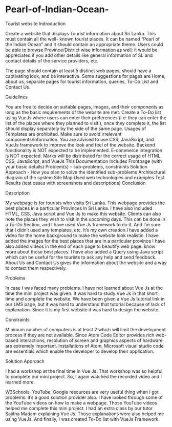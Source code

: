 # Pearl-of-Indian-Ocean-
Tourist website
Indroduction

Create a website that displays Tourist information about Sri Lanka. This must contain all the well- known tourist places. It can be named “Pearl of the Indian Ocean” and it should contain an appropriate theme. Users could be able to browse Province/District wise information as well; it would be appreciated if you add other details like general information of SL and contact details of the service providers, etc.

The page should contain at least 5 distinct web pages, should have a captivating look, and be interactive. Some suggestions for pages are Home, about us, separate pages for tourist information, queries, To-Do List and Contact Us.

Guidelines

You are free to decide on suitable pages, images, and their components as long as the basic requirements of the website are met.
Create a To-Do list using VueJs where users can enter their preferences (i.e: they can enter the list of the places where they planned to visit.), once they complete it, the list should display separately by the side of the same page.
Usages of Templates are prohibited. Make sure to avoid irrelevant components/information.
You are advised to use CSS, JavaScript, and VueJs framework to improve the look and feel of the website.
Backend functionality is NOT expected to be implemented.
E-commerce integration is NOT expected.
Marks will be distributed for the correct usage of HTML, CSS, JavaScript, and VueJs
This Documentation Includes
Frontpage (with your basic details)
Problem(s) – sub-problems, constraints
Solution Approach - How you plan to solve the identified sub-problems
Architectural diagram of the system
Site Map
Used web technologies and examples
Test Results (test cases with screenshots and descriptions)
Conclusion

Description

My webpage is for tourists who visits Sri Lanka. This webpage provides the best places in a particular Provinces in Sri Lanka. I have also included HTML, CSS, Java script and Vue Js to make this website. Clients can also note the places they wish to visit in the upcoming days. This can be done in a To-Do Section, and I have used Vue Js framework to do it. And I’m sure that I didn’t used any templates, etc. It’s my own creation.I have added a video for the home background to make the website look realistic. I have added the images for the best places that are in a particular province I have also added videos in the end of each page to beautify web page. know more about those best places. I have also added a Query using Java script which can be useful for the tourists to ask any help and send feedback. About Us and Contact Us gives the information about the website and a way to contact them respectively.

Problems

In case I was faced many problems. I have not learned about Vue Js at the time the mini project was given. It was hard to study Vue Js in that short time and complete the website. We have been given a Vue Js tutorial link in our LMS page, but it was hard to understand that tutorial because of lack of explanation. Since it is my first website it was hard to design the website.

Constraints

Minimum number of computers is at least 2 which will limit the development process if they are not available. Since Atom Code Editor provides rich web-based interactions, resolution of screen and graphics aspects of hardware are extremely important. Installations of Atom, Microsoft visual studio code are essentials which enable the developer to develop their application.

Solution Approach

I had a workshop at the final time in Vue Js. That workshop was so helpful to complete our mini project. So, I again watched the recorded video and I learned more.

W3Schools, YouTube, Google resources are very useful thing when I got problems. it’s a good solution provider also.
I have looked through some of the YouTube videos on how to make a webpage. Those YouTube videos helped me complete this mini project.
I had an extra class by our tutor Sajitha Madam explaining Vue Js. Those explanations were also helped me using VueJs.
And finally, I was created To-Do list with VueJs Framework.
